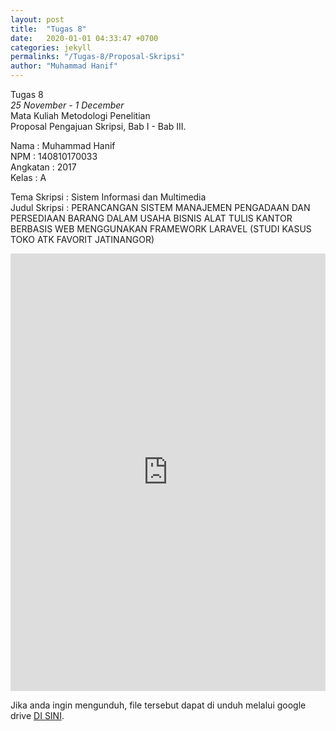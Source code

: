 ```yaml
---
layout: post
title:  "Tugas 8"
date:   2020-01-01 04:33:47 +0700
categories: jekyll
permalinks: "/Tugas-8/Proposal-Skripsi"
author: "Muhammad Hanif"
---
```


Tugas 8<br>
<i>25 November - 1 December</i><br>
Mata Kuliah Metodologi Penelitian<br>
Proposal Pengajuan Skripsi, Bab I - Bab III.

Nama : Muhammad Hanif<br>NPM  : 140810170033<br>Angkatan  : 2017<br>Kelas : A

Tema Skripsi : Sistem Informasi dan Multimedia <br>
Judul Skripsi : PERANCANGAN SISTEM MANAJEMEN PENGADAAN DAN PERSEDIAAN BARANG DALAM USAHA BISNIS ALAT TULIS  KANTOR BERBASIS WEB MENGGUNAKAN FRAMEWORK LARAVEL (STUDI KASUS TOKO ATK FAVORIT JATINANGOR)

<iframe src="https://drive.google.com/file/d/1b8yInUlgHI5R19zeraF6zK3Sn4GLC_n0/preview" width="100%" height="700" frameborder="0"></iframe>


Jika anda ingin mengunduh, file tersebut dapat di unduh melalui google drive [DI SINI][jekyll-gdrive].

[jekyll-gdrive]: https://drive.google.com/a/mail.unpad.ac.id/uc?authuser=2&id=1b8yInUlgHI5R19zeraF6zK3Sn4GLC_n0&export=download